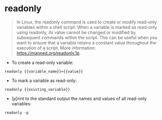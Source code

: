 # readonly

> In Linux, the readonly command is used to create or modify read-only variables within a shell script.
> When a variable is marked as read-only using readonly, its value cannot be changed or modified by subsequent commands within the script.
> This can be useful when you want to ensure that a variable retains a constant value throughout the execution of a script.
> More information: <https://manned.org/readonly.1p>.

- To create a read-only variable:

`readonly {{variable_name}}={{value}}`

- To mark a variable as read-only:

`readonly {{existing_variable}}`

- [p]rint to the standard output the names and values of all read-only variables:

`readonly -p`
